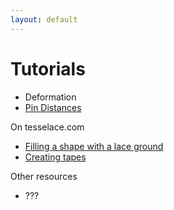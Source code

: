 ```yaml
---
layout: default
---
```

Tutorials
=========
* Deformation
* [Pin Distances](Polar-Grids#pin-distances)

On tesselace.com
* [Filling a shape with a lace ground](https://web.archive.org/web/20220517070441/https://tesselace.com/2017/11/08/filling-a-shape-with-a-lace-ground/)
* [Creating tapes](https://web.archive.org/web/20220517084902/https://tesselace.com/2017/11/18/creating-tapes/)

Other resources
* ???